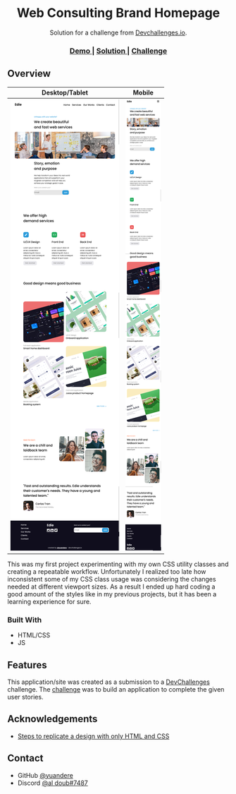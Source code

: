 <!-- Please update value in the {}  -->

<h1 align="center">Web Consulting Brand Homepage</h1>

<div align="center">
   Solution for a challenge from  <a href="http://devchallenges.io" target="_blank">Devchallenges.io</a>.
</div>

<div align="center">
  <h3>
    <a href="https://curious-sherbet-7ff988.netlify.app/">
      Demo
    </a>
    <span> | </span>
    <a href="https://github.com/yuandere/edie-homepage">
      Solution
    </a>
    <span> | </span>
    <a href="https://devchallenges.io/challenges/xobQBuf8zWWmiYMIAZe0">
      Challenge
    </a>
  </h3>
</div>

<!-- OVERVIEW -->

## Overview

| Desktop/Tablet | Mobile |
| --- | --- |
| ![screenshot1](./media/screenshottablet.png) | ![screenshot2](./media/screenshotmobile.png) |

This was my first project experimenting with my own CSS utility classes and creating a repeatable workflow. Unfortunately I realized too late how inconsistent some of my CSS class usage was considering the changes needed at different viewport sizes. As a result I ended up hard coding a good amount of the styles like in my previous projects, but it has been a learning experience for sure.

### Built With

<!-- This section should list any major frameworks that you built your project using. Here are a few examples.-->
- HTML/CSS
- JS

## Features

<!-- List the features of your application or follow the template. Don't share the figma file here :) -->

This application/site was created as a submission to a [DevChallenges](https://devchallenges.io/challenges) challenge. The [challenge](https://devchallenges.io/challenges/xobQBuf8zWWmiYMIAZe0) was to build an application to complete the given user stories.


## Acknowledgements

<!-- This section should list any articles or add-ons/plugins that helps you to complete the project. This is optional but it will help you in the future. For example -->

- [Steps to replicate a design with only HTML and CSS](https://devchallenges-blogs.web.app/how-to-replicate-design/)

## Contact

- GitHub [@yuandere](https://{github.com/yuandere})
- Discord [@al doub#7487](https://{discord.com})